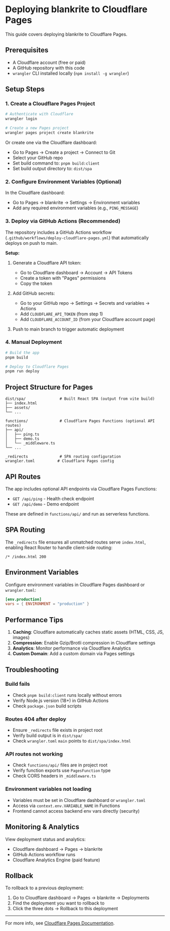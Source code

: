 # Deploying blankrite to Cloudflare Pages

This guide covers deploying blankrite to Cloudflare Pages.

## Prerequisites

- A Cloudflare account (free or paid)
- A GitHub repository with this code
- `wrangler` CLI installed locally (`npm install -g wrangler`)

## Setup Steps

### 1. Create a Cloudflare Pages Project

```bash
# Authenticate with Cloudflare
wrangler login

# Create a new Pages project
wrangler pages project create blankrite
```

Or create one via the Cloudflare dashboard:
- Go to Pages → Create a project → Connect to Git
- Select your GitHub repo
- Set build command to: `pnpm build:client`
- Set build output directory to: `dist/spa`

### 2. Configure Environment Variables (Optional)

In the Cloudflare dashboard:
- Go to Pages → blankrite → Settings → Environment variables
- Add any required environment variables (e.g., `PING_MESSAGE`)

### 3. Deploy via GitHub Actions (Recommended)

The repository includes a GitHub Actions workflow (`.github/workflows/deploy-cloudflare-pages.yml`) that automatically deploys on push to main.

**Setup:**

1. Generate a Cloudflare API token:
   - Go to Cloudflare dashboard → Account → API Tokens
   - Create a token with "Pages" permissions
   - Copy the token

2. Add GitHub secrets:
   - Go to your GitHub repo → Settings → Secrets and variables → Actions
   - Add `CLOUDFLARE_API_TOKEN` (from step 1)
   - Add `CLOUDFLARE_ACCOUNT_ID` (from your Cloudflare account page)

3. Push to main branch to trigger automatic deployment

### 4. Manual Deployment

```bash
# Build the app
pnpm build

# Deploy to Cloudflare Pages
pnpm run deploy
```

## Project Structure for Pages

```
dist/spa/               # Built React SPA (output from vite build)
├── index.html
├── assets/
└── ...

functions/              # Cloudflare Pages Functions (optional API routes)
├── api/
│   ├── ping.ts
│   ├── demo.ts
│   └── _middleware.ts
└── ...

_redirects              # SPA routing configuration
wrangler.toml          # Cloudflare Pages config
```

## API Routes

The app includes optional API endpoints via Cloudflare Pages Functions:

- `GET /api/ping` - Health check endpoint
- `GET /api/demo` - Demo endpoint

These are defined in `functions/api/` and run as serverless functions.

## SPA Routing

The `_redirects` file ensures all unmatched routes serve `index.html`, enabling React Router to handle client-side routing:

```
/* /index.html 200
```

## Environment Variables

Configure environment variables in Cloudflare Pages dashboard or `wrangler.toml`:

```toml
[env.production]
vars = { ENVIRONMENT = "production" }
```

## Performance Tips

1. **Caching**: Cloudflare automatically caches static assets (HTML, CSS, JS, images)
2. **Compression**: Enable Gzip/Brotli compression in Cloudflare settings
3. **Analytics**: Monitor performance via Cloudflare Analytics
4. **Custom Domain**: Add a custom domain via Pages settings

## Troubleshooting

### Build fails
- Check `pnpm build:client` runs locally without errors
- Verify Node.js version (18+) in GitHub Actions
- Check `package.json` build scripts

### Routes 404 after deploy
- Ensure `_redirects` file exists in project root
- Verify build output is in `dist/spa/`
- Check `wrangler.toml` `main` points to `dist/spa/index.html`

### API routes not working
- Check `functions/api/` files are in project root
- Verify function exports use `PagesFunction` type
- Check CORS headers in `_middleware.ts`

### Environment variables not loading
- Variables must be set in Cloudflare dashboard or `wrangler.toml`
- Access via `context.env.VARIABLE_NAME` in Functions
- Frontend cannot access backend env vars directly (security)

## Monitoring & Analytics

View deployment status and analytics:
- Cloudflare dashboard → Pages → blankrite
- GitHub Actions workflow runs
- Cloudflare Analytics Engine (paid feature)

## Rollback

To rollback to a previous deployment:
1. Go to Cloudflare dashboard → Pages → blankrite → Deployments
2. Find the deployment you want to rollback to
3. Click the three dots → Rollback to this deployment

---

For more info, see [Cloudflare Pages Documentation](https://developers.cloudflare.com/pages/).
